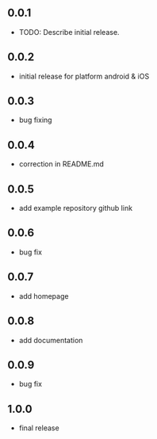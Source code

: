 ## 0.0.1

* TODO: Describe initial release.

## 0.0.2

* initial release for platform android & iOS

## 0.0.3

* bug fixing

## 0.0.4

* correction in README.md

## 0.0.5

* add example repository github link

## 0.0.6

* bug fix

## 0.0.7

* add homepage

## 0.0.8

* add documentation

## 0.0.9

* bug fix

## 1.0.0 

* final release